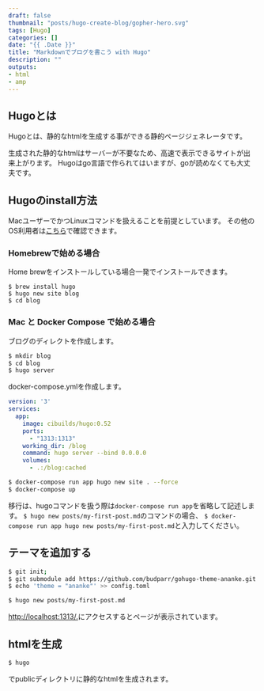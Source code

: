 ```yaml
---
draft: false
thumbnail: "posts/hugo-create-blog/gopher-hero.svg"
tags: [Hugo]
categories: []
date: "{{ .Date }}"
title: "Markdownでブログを書こう with Hugo"
description: ""
outputs:
- html
- amp
---
```


## Hugoとは
Hugoとは、静的なhtmlを生成する事ができる静的ページジェネレータです。

<!--more-->
生成された静的なhtmlはサーバーが不要なため、高速で表示できるサイトが出来上がります。
Hugoはgo言語で作られてはいますが、goが読めなくても大丈夫です。

## Hugoのinstall方法
MacユーザーでかつLinuxコマンドを扱えることを前提としています。
その他のOS利用者は[こちら](https://gohugo.io/getting-started/installing/)で確認できます。
### Homebrewで始める場合
Home brewをインストールしている場合一発でインストールできます。

```
$ brew install hugo
$ hugo new site blog
$ cd blog
```

### Mac と Docker Compose で始める場合
ブログのディレクトを作成します。
```bash
$ mkdir blog
$ cd blog
$ hugo server
```
docker-compose.ymlを作成します。
```docker-compose.yml
version: '3'
services:
  app:
    image: cibuilds/hugo:0.52
    ports:
      - "1313:1313"
    working_dir: /blog
    command: hugo server --bind 0.0.0.0
    volumes:
      - .:/blog:cached
```
```bash
$ docker-compose run app hugo new site . --force
$ docker-compose up
```
移行は、hugoコマンドを扱う際は`docker-compose run app`を省略して記述します。
`$ hugo new posts/my-first-post.md`のコマンドの場合、
`$ docker-compose run app hugo new posts/my-first-post.md`と入力してください。

## テーマを追加する

```bash
$ git init;
$ git submodule add https://github.com/budparr/gohugo-theme-ananke.git themes/ananke
$ echo 'theme = "ananke"' >> config.toml
```

```bash
$ hugo new posts/my-first-post.md
```

[http://localhost:1313/.](http://localhost:1313/)にアクセスするとページが表示されています。

## htmlを生成
```bash
$ hugo
```
でpublicディレクトリに静的なhtmlを生成されます。

